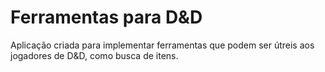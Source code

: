 # Ferramentas para D&D
Aplicação criada para implementar ferramentas que podem ser útreis aos jogadores de D&D, como busca de itens.